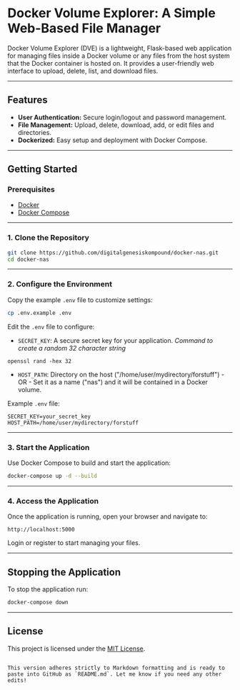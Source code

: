# Docker Volume Explorer: A Simple Web-Based File Manager

Docker Volume Explorer (DVE) is a lightweight, Flask-based web application for managing files inside a Docker volume or any files from the host system that the Docker container is hosted on. 
It provides a user-friendly web interface to upload, delete, list, and download files.

---

## Features

- **User Authentication:** Secure login/logout and password management.
- **File Management:** Upload, delete, download, add, or edit files and directories.
- **Dockerized:** Easy setup and deployment with Docker Compose.

---

## Getting Started

### Prerequisites
- [Docker](https://docs.docker.com/get-docker/)
- [Docker Compose](https://docs.docker.com/compose/install/)

---

### 1. Clone the Repository
```bash
git clone https://github.com/digitalgenesiskompound/docker-nas.git
cd docker-nas
```

---

### 2. Configure the Environment
Copy the example `.env` file to customize settings:
```bash
cp .env.example .env
```

Edit the `.env` file to configure:
- `SECRET_KEY`: A secure secret key for your application.
*Command to create a random 32 character string*
```
openssl rand -hex 32
```

- `HOST_PATH`: Directory on the host ("/home/user/mydirectory/forstuff") - OR - Set it as a name ("nas") and it will be contained in a Docker volume.

Example `.env` file:
```env
SECRET_KEY=your_secret_key
HOST_PATH=/home/user/mydirectory/forstuff
```

---

### 3. Start the Application
Use Docker Compose to build and start the application:
```bash
docker-compose up -d --build
```

---

### 4. Access the Application
Once the application is running, open your browser and navigate to:
```
http://localhost:5000
```

Login or register to start managing your files.

---

## Stopping the Application
To stop the application run:
```bash
docker-compose down
```

---

## License
This project is licensed under the [MIT License](LICENSE).
```

This version adheres strictly to Markdown formatting and is ready to paste into GitHub as `README.md`. Let me know if you need any other edits!
